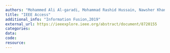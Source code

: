 ```yaml
---
authors: "Mohammed Ali Al-garadi, Mohammad Rashid Hussain, Nawsher Khan, Ghulam Murtaza, Henry Friday Nweke, Ihsan Ali, Ghulam Mujtaba, Haruna Chiroma, Hasan Ali Khattak, Abdullah Gani"
title: "IEEE Access"
additional_info: "Information Fusion,2019"
external_url: https://ieeexplore.ieee.org/abstract/document/8720155
categories:
data:
code:   
resource:
---
```


